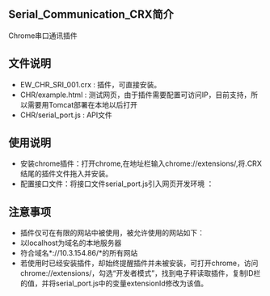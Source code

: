 ## Serial_Communication_CRX简介
Chrome串口通讯插件
## 文件说明
- EW_CHR_SRI_001.crx : 插件，可直接安装。
- CHR/example.html : 测试网页，由于插件需要配置可访问IP，目前支持，所以需要用Tomcat部署在本地以后打开
- CHR/serial_port.js : API文件
## 使用说明
- 安装chrome插件：打开chrome,在地址栏输入chrome://extensions/,将.CRX结尾的插件文件拖入并安装。
- 配置接口文件：将接口文件serial_port.js引入网页开发环境 ：<script src='serial_port.js'></script>
## 注意事项
- 插件仅可在有限的网站中被使用，被允许使用的网站如下：
- 以localhost为域名的本地服务器
- 符合域名*://10.3.154.86/*的所有网站
- 若使用时已经安装插件，却始终提醒插件并未被安装，可打开chrome，访问chrome://extensions/，勾选“开发者模式”，找到电子秤读取插件，复制ID栏的值，并将serial_port.js中的变量extensionId修改为该值。
